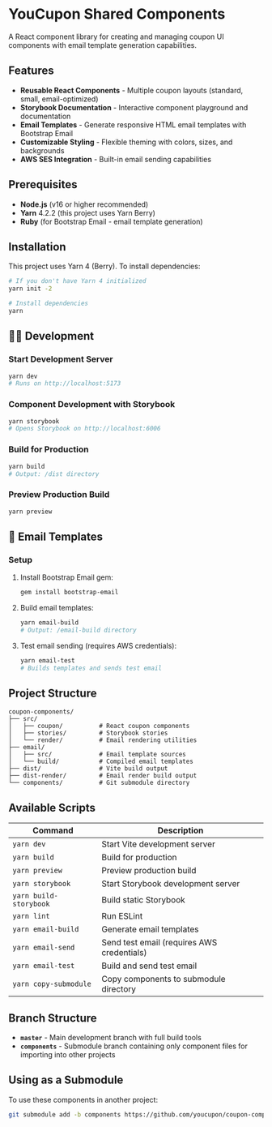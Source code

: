 # YouCupon Shared Components

A React component library for creating and managing coupon UI components with email template generation capabilities.

## Features

- **Reusable React Components** - Multiple coupon layouts (standard, small, email-optimized)
- **Storybook Documentation** - Interactive component playground and documentation
- **Email Templates** - Generate responsive HTML email templates with Bootstrap Email
- **Customizable Styling** - Flexible theming with colors, sizes, and backgrounds
- **AWS SES Integration** - Built-in email sending capabilities

## Prerequisites

- **Node.js** (v16 or higher recommended)
- **Yarn** 4.2.2 (this project uses Yarn Berry)
- **Ruby** (for Bootstrap Email - email template generation)

## Installation

This project uses Yarn 4 (Berry). To install dependencies:

```bash
# If you don't have Yarn 4 initialized
yarn init -2

# Install dependencies
yarn
```

## 🏃‍♂️ Development

### Start Development Server

```bash
yarn dev
# Runs on http://localhost:5173
```

### Component Development with Storybook

```bash
yarn storybook
# Opens Storybook on http://localhost:6006
```

### Build for Production

```bash
yarn build
# Output: /dist directory
```

### Preview Production Build

```bash
yarn preview
```

## 📧 Email Templates

### Setup

1. Install Bootstrap Email gem:

   ```bash
   gem install bootstrap-email
   ```

2. Build email templates:

   ```bash
   yarn email-build
   # Output: /email-build directory
   ```

3. Test email sending (requires AWS credentials):
   ```bash
   yarn email-test
   # Builds templates and sends test email
   ```

## Project Structure

```
coupon-components/
├── src/
│   ├── coupon/          # React coupon components
│   ├── stories/         # Storybook stories
│   └── render/          # Email rendering utilities
├── email/
│   ├── src/             # Email template sources
│   └── build/           # Compiled email templates
├── dist/                # Vite build output
├── dist-render/         # Email render build output
└── components/          # Git submodule directory
```

## Available Scripts

| Command                | Description                                |
| ---------------------- | ------------------------------------------ |
| `yarn dev`             | Start Vite development server              |
| `yarn build`           | Build for production                       |
| `yarn preview`         | Preview production build                   |
| `yarn storybook`       | Start Storybook development server         |
| `yarn build-storybook` | Build static Storybook                     |
| `yarn lint`            | Run ESLint                                 |
| `yarn email-build`     | Generate email templates                   |
| `yarn email-send`      | Send test email (requires AWS credentials) |
| `yarn email-test`      | Build and send test email                  |
| `yarn copy-submodule`  | Copy components to submodule directory     |

## Branch Structure

- **`master`** - Main development branch with full build tools
- **`components`** - Submodule branch containing only component files for importing into other projects

## Using as a Submodule

To use these components in another project:

```bash
git submodule add -b components https://github.com/youcupon/coupon-components.git path/to/components
```
